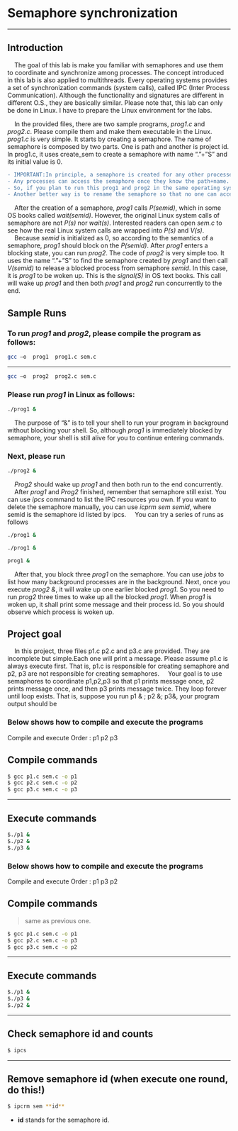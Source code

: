 # Semaphore synchronization

***
**Introduction**
---------------------------------------

&nbsp;&nbsp;&nbsp;&nbsp;The goal of this lab is make you familiar with semaphores and use them to coordinate and synchronize among processes. The concept introduced in this lab is also applied to multithreads.
Every operating systems provides a set of synchronization commands (system calls), called IPC (Inter Process Communication).
Although the functionality and signatures are different in different O.S., they are basically similar. Please note that, this lab can only be done in Linux. I have to prepare the Linux environment for the labs. 

&nbsp;&nbsp;&nbsp;&nbsp;In the provided files, there are two sample programs, *prog1.c* and *prog2.c*. Please compile them and make them executable in the Linux. *prog1.c* is very simple. It starts by creating a semaphore.
The name of semaphore is composed by two parts. One is path and another is project id. In prog1.c, it uses create_sem to create a semaphore with name “.”+”S” and its initial value is 0.

```diff
- IMPORTANT:In principle, a semaphore is created for any other processes (including other users) to access it. 
- Any processes can access the semaphore once they know the path+name.
- So, if you plan to run this prog1 and prog2 in the same operating systems with other, you better clear it before doing so. 
- Another better way is to rename the semaphore so that no one can access the same semaphore with you.
```
&nbsp;&nbsp;&nbsp;&nbsp;After the creation of a semaphore, *prog1* calls *P(semid)*, which in some OS books called *wait(semid)*.
However, the original Linux system calls of semaphore are not *P(s)* nor *wait(s)*. Interested readers can open *sem.c* to see how the real Linux system calls are wrapped into *P(s)* and *V(s)*.
&nbsp;&nbsp;&nbsp;&nbsp;Because *semid* is initialized as 0, so according to the semantics of a semaphore, *prog1* should block on the *P(semid)*. After *prog1* enters a blocking state, you can run *prog2*. 
The code of *prog2* is very simple too. It uses the name “.”+”S” to find the semaphore created by *prog1* and then call *V(semid)* to release a blocked process from semaphore *semid*. 
In this case, it is *prog1* to be woken up. This is the *signal(S)* in OS text books. This call will wake up *prog1* and then both *prog1* and *prog2* run concurrently to the end.

## Sample Runs

### To run *prog1* and *prog2*, please compile the program as follows:
```sh
gcc –o  prog1  prog1.c sem.c
```
----------------------------
```sh
gcc –o  prog2  prog2.c sem.c
```

### Please run *prog1* in Linux as follows:
```sh
./prog1 &
```
&nbsp;&nbsp;&nbsp;&nbsp;The purpose of “&” is to tell your shell to run your program in background without blocking your shell. 
So, although *prog1* is immediately blocked by semaphore, your shell is still alive for you to continue entering commands. 
### Next, please run
```sh
./prog2 &
```
&nbsp;&nbsp;&nbsp;&nbsp;*Prog2* should wake up *prog1* and then both run to the end concurrently. 
&nbsp;&nbsp;&nbsp;&nbsp;After *prog1* and *Prog2* finished, remember that semaphore still exist. You can use *ipcs* command to list the IPC resources you own. 
If you want to delete the semaphore manually, you can use *icprm sem semid*, where semid is the semaphore id listed by ipcs. 
&nbsp;&nbsp;&nbsp;&nbsp;You can try a series of runs as follows 
```sh
./prog1 &
```
```sh
./prog1 &
```
```sh
prog1 &
```
&nbsp;&nbsp;&nbsp;&nbsp;After that, you block three *prog1* on the semaphore. You can use *jobs* to list how many background processes are in the background.
Next, once you execute *prog2 &*, it will wake up one earlier blocked *prog1*. So you need to run *prog2* three times to wake up all the blocked *prog1*. 
When *prog1* is woken up, it shall print some message and their process id. So you should observe which process is woken up.

## Project goal
&nbsp;&nbsp;&nbsp;&nbsp;In this project, three files p1.c p2.c and p3.c are provided.  They are incomplete but simple.Each one will print a message. Please assume p1.c is always execute first. 
That is, p1.c is responsible for creating semaphore and p2, p3 are not responsible for creating semaphores. 
&nbsp;&nbsp;&nbsp;&nbsp;Your goal is to use semaphores to coordinate p1,p2,p3 so that p1 prints message once, p2 prints message once, and then p3 prints message twice.
They loop forever until loop exists. That is, suppose you run p1 & ; p2 &; p3&, your program output should be 

### **Below shows how to compile and execute the programs**


Compile and execute Order : p1 p2 p3


## Compile commands
```sh
$ gcc p1.c sem.c -o p1
$ gcc p2.c sem.c -o p2
$ gcc p3.c sem.c -o p3

```

***
## Execute commands
```sh
$./p1 &
$./p2 &
$./p3 &
```


### **Below shows how to compile and execute the programs**
Compile and execute Order : p1 p3 p2

## Compile commands

>same as previous one.
```sh
$ gcc p1.c sem.c -o p1
$ gcc p2.c sem.c -o p3
$ gcc p3.c sem.c -o p2
```

***
## Execute commands
```sh
$./p1 &
$./p3 &
$./p2 &
```

***
## Check semaphore id and counts
```sh
$ ipcs
```


***
## Remove semaphore id (when execute one round, do this!)
```sh
$ ipcrm sem **id**
```
 - **id** stands for the semaphore id.





